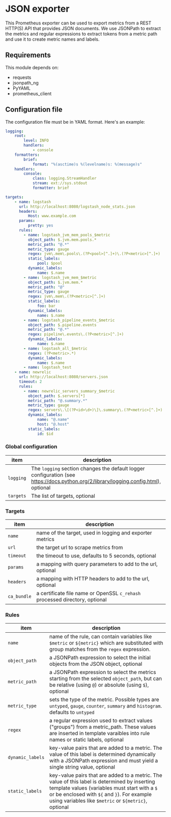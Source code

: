 # JSON exporter
This Prometheus exporter can be used to export metrics from a REST HTTP(S) API
that provides JSON documents. We use JSONPath to extract the metrics and
regular expressions to extract tokens from a metric path and use it to create
metric names and labels.

## Requirements
This module depends on:
 * requests
 * jsonpath_ng
 * PyYAML
 * prometheus_client

## Configuration file
The configuration file must be in YAML format. Here's an example:
```yaml
logging:
    root:
        level: INFO
        handlers:
            - console
    formatters:
        brief:
            format: "%(asctime)s %(levelname)s: %(message)s"
    handlers:
        console:
            class: logging.StreamHandler
            stream: ext://sys.stdout
            formatter: brief

targets:
    - name: logstash
      url: http://localhost:8080/logstash_node_stats.json
      headers:
          Host: www.example.com
      params:
          pretty: yes
      rules:
        - name: logstash_jvm_mem_pools_$metric
          object_path: $.jvm.mem.pools.*
          metric_path: "@.*"
          metric_type: gauge
          regex: jvm\.mem\.pools\.(?P<pool>[^.]+)\.(?P<metric>[^.]+)
          static_labels:
              pool: $pool
          dynamic_labels:
              name: $.name
        - name: logstash_jvm_mem_$metric
          object_path: $.jvm.mem.*
          metric_path: "@"
          metric_type: gauge
          regex: jvm\.mem\.(?P<metric>[^.]+)
          static_labels:
              foo: bar
          dynamic_labels:
              name: $.name
        - name: logstash_pipeline_events_$metric
          object_path: $.pipeline.events
          metric_path: "@.*"
          regex: pipeline\.events\.(?P<metric>[^.]+)
          dynamic_labels:
              name: $.name
        - name: logstash_all_$metric
          regex: (?P<metric>.*)
          dynamic_labels:
              name: $.name
        - name: logstash_test
    - name: newrelic
      url: http://localhost:8080/servers.json
      timeout: 2
      rules:
        - name: newrelic_servers_summary_$metric
          object_path: $.servers[*]
          metric_path: "@.summary.*"
          metric_type: gauge
          regex: servers\.\[(?P<id>\d+)\]\.summary\.(?P<metric>[^.]+)
          dynamic_labels:
              name: "@.name"
              host: "@.host"
          static_labels:
              id: $id
```

### Global configuration
| item | description |
|------|-------------|
| `logging` | The `logging` section changes the default logger configuration (see https://docs.python.org/2/library/logging.config.html), optional |
| `targets` | The list of targets, optional |

### Targets
| item | description |
|------|-------------|
| `name` | name of the target, used in logging and exporter metrics |
| `url` | the target url to scrape metrics from |
| `timeout` | the timeout to use, defaults to 5 seconds, optional |
| `params` | a mapping with query parameters to add to the url, optional |
| `headers` | a mapping with HTTP headers to add to the url, optional |
| `ca_bundle` | a certificate file name or OpenSSL `c_rehash` processed directory, optional |

### Rules
| item | description |
|------|-------------|
| `name` | name of the rule, can contain variables like `$metric` or `${metric}` which are substituted with group matches from the `regex` expression. |
| `object_path` | a JSONPath expression to select the initial objects from the JSON object, optional |
| `metric_path` | a JSONPath expression to select the metrics starting from the selected `object_path`, but can be relative (using `@`) or absolute (using `$`), optional |
| `metric_type` | sets the type of the metric. Possible types are `untyped`, `gauge`, `counter`, `summary` and `histogram`. defaults to `untyped` |
| `regex` | a regular expression used to extract values ("groups") from a metric_path. These values are inserted in template varaibles into rule names or static labels, optional |
| `dynamic_labels` | key-value pairs that are added to a metric. The value of this label is determined dynamically with a JSONPath expression and must yield a single string value, optional |
| `static_labels` | key-value pairs that are added to a metric. The value of this label is determined by inserting template values (variables must start with a `$` or be enclosed with `${` and `}`). For example using variables like `$metric` or `${metric}`, optional |
